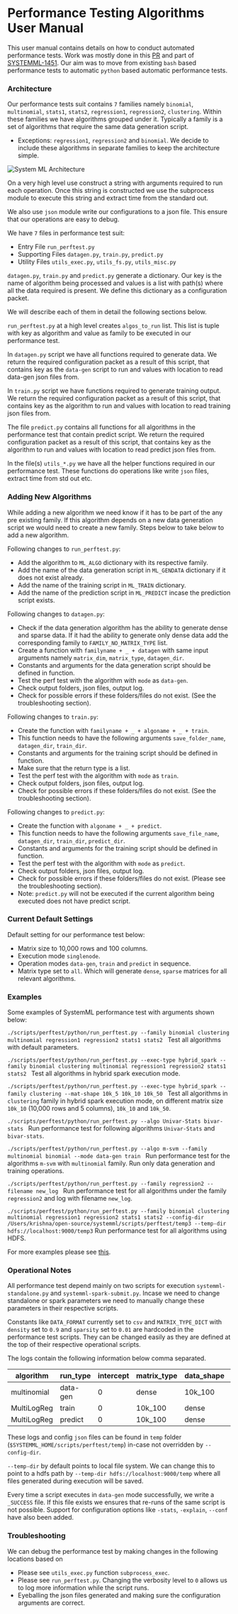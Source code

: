 # Performance Testing Algorithms User Manual

This user manual contains details on how to conduct automated performance tests. Work was mostly done in this [PR](https://github.com/apache/systemml/pull/537) and part of [SYSTEMML-1451](https://issues.apache.org/jira/browse/SYSTEMML-1451). Our aim was to move from existing `bash` based performance tests to automatic `python` based automatic performance tests.

### Architecture
Our performance tests suit contains `7` families namely `binomial`, `multinomial`, `stats1`, `stats2`, `regression1`, `regression2`, `clustering`. Within these families we have algorithms grouped under it. Typically a family is a set of algorithms that require the same data generation script. 

- Exceptions: `regression1`, `regression2` and `binomial`. We decide to include these algorithms in separate families to keep the architecture simple.

![System ML Architecture](img/performance-test/perf_test_arch.png)

On a very high level use construct a string with arguments required to run each operation. Once this string is constructed we use the subprocess module to execute this string and extract time from the standard out. 

We also use `json` module write our configurations to a json file. This ensure that our operations are easy to debug.

We have `7` files in performance test suit:

- Entry File `run_perftest.py`
- Supporting Files `datagen.py`, `train.py`, `predict.py`
- Utility Files `utils_exec.py`, `utils_fs.py`, `utils_misc.py`

`datagen.py`, `train.py` and `predict.py` generate a dictionary. Our key is the name of algorithm being processed and values is a list with path(s) where all the data required is present. We define this dictionary as a configuration packet.

We will describe each of them in detail the following sections below.

`run_perftest.py` at a high level creates `algos_to_run` list. This list is tuple with key as algorithm and value as family to be executed in our performance test.

In `datagen.py` script we have all functions required to generate data. We return the required configuration packet as a result of this script, that contains key as the `data-gen` script to run and values with location to read data-gen json files from.

In `train.py` script we have functions required to generate training output. We return the required configuration packet as a result of this script, that contains key as the algorithm to run and values with location to read training json files from.

The file `predict.py` contains all functions for all algorithms in the performance test that contain predict script. We return the required configuration packet as a result of this script, that contains key as the algorithm to run and values with location to read predict json files from.

In the file(s) `utils_*.py` we have all the helper functions required in our performance test. These functions do operations like write `json` files, extract time from std out etc.
 
### Adding New Algorithms
While adding a new algorithm we need know if it has to be part of the any pre existing family. If this algorithm depends on a new data generation script we would need to create a new family. Steps below to take below to add a new algorithm.

Following changes to `run_perftest.py`:

- Add the algorithm to `ML_ALGO` dictionary with its respective family.
- Add the name of the data generation script in `ML_GENDATA` dictionary if it does not exist already.
- Add the name of the training script in `ML_TRAIN` dictionary.
- Add the name of the prediction script in `ML_PREDICT` incase the prediction script exists.

Following changes to `datagen.py`:

- Check if the data generation algorithm has the ability to generate dense and sparse data. If it had the ability to generate only dense data add the corresponding family to `FAMILY_NO_MATRIX_TYPE` list.
- Create a function with `familyname + _ + datagen` with same input arguments namely `matrix_dim`, `matrix_type`, `datagen_dir`.
- Constants and arguments for the data generation script should be defined in function.
- Test the perf test with the algorithm with `mode` as `data-gen`.
- Check output folders, json files, output log.
- Check for possible errors if these folders/files do not exist. (See the troubleshooting section).

Following changes to `train.py`:

- Create the function with `familyname + _ + algoname + _ + train`.
- This function needs to have the following arguments `save_folder_name`, `datagen_dir`, `train_dir`.
- Constants and arguments for the training script should be defined in function.
- Make sure that the return type is a list.
- Test the perf test with the algorithm with `mode` as `train`.
- Check output folders, json files, output log.
- Check for possible errors if these folders/files do not exist. (See the troubleshooting section).

Following changes to `predict.py`:

- Create the function with `algoname + _ + predict`.
- This function needs to have the following arguments `save_file_name`, `datagen_dir`, `train_dir`, `predict_dir`.
- Constants and arguments for the training script should be defined in function.
- Test the perf test with the algorithm with `mode` as `predict`.
- Check output folders, json files, output log.
- Check for possible errors if these folders/files do not exist. (Please see the troubleshooting section).
- Note: `predict.py` will not be executed if the current algorithm being executed does not have predict script.

### Current Default Settings
Default setting for our performance test below:

- Matrix size to 10,000 rows and 100 columns.
- Execution mode `singlenode`.
- Operation modes `data-gen`, `train` and `predict` in sequence.
- Matrix type set to `all`. Which will generate `dense`, `sparse` matrices for all relevant algorithms.

### Examples
Some examples of SystemML performance test with arguments shown below:

`./scripts/perftest/python/run_perftest.py --family binomial clustering multinomial regression1 regression2 stats1 stats2
`
Test all algorithms with default parameters.

`./scripts/perftest/python/run_perftest.py --exec-type hybrid_spark --family binomial clustering multinomial regression1 regression2 stats1 stats2
`
Test all algorithms in hybrid spark execution mode.

`./scripts/perftest/python/run_perftest.py --exec-type hybrid_spark --family clustering --mat-shape 10k_5 10k_10 10k_50
`
Test all algorithms in `clustering` family in hybrid spark execution mode, on different matrix size `10k_10` (10,000 rows and 5 columns), `10k_10` and `10k_50`.

`./scripts/perftest/python/run_perftest.py --algo Univar-Stats bivar-stats
`
Run performance test for following algorithms `Univar-Stats` and `bivar-stats`.

`./scripts/perftest/python/run_perftest.py --algo m-svm --family multinomial binomial --mode data-gen train
`
Run performance test for the algorithms `m-svm` with `multinomial` family. Run only data generation and training operations.

`./scripts/perftest/python/run_perftest.py --family regression2 --filename new_log
`
Run performance test for all algorithms under the family `regression2` and log with filename `new_log`.

`./scripts/perftest/python/run_perftest.py --family binomial clustering multinomial regression1 regression2 stats1 stats2 --config-dir /Users/krishna/open-source/systemml/scripts/perftest/temp3 --temp-dir hdfs://localhost:9000/temp3`
Run performance test for all algorithms using HDFS.

For more examples please see [this](https://gist.github.com/krishnakalyan3/c641d53c39f19c228373337f2b14755f).

### Operational Notes
All performance test depend mainly on two scripts for execution `systemml-standalone.py` and `systemml-spark-submit.py`. Incase we need to change standalone or spark parameters we need to manually change these parameters in their respective scripts.

Constants like `DATA_FORMAT` currently set to `csv` and `MATRIX_TYPE_DICT` with `density` set to `0.9` and `sparsity` set to `0.01` are hardcoded in the performance test scripts. They can be changed easily as they are defined at the top of their respective operational scripts.

The logs contain the following information below comma separated.

algorithm | run_type | intercept | matrix_type | data_shape | time_sec
--- | --- | --- | --- | --- | --- | 
multinomial|data-gen|0|dense|10k_100| 0.33
MultiLogReg|train|0|10k_100|dense|6.956
MultiLogReg|predict|0|10k_100|dense|4.780

These logs and config `json` files can be found in `temp` folder (`$SYSTEMML_HOME/scripts/perftest/temp`) in-case not overridden by `--config-dir`.

`--temp-dir` by default points to local file system. We can change this to point to a hdfs path by `--temp-dir hdfs://localhost:9000/temp` where all files generated during execution will be saved.

Every time a script executes in `data-gen` mode successfully, we write a `_SUCCESS` file. If this file exists we ensures that re-runs of the same script is not possible. Support for configuration options like `-stats`, `-explain`, `--conf` have also been added.

### Troubleshooting
We can debug the performance test by making changes in the following locations based on 

- Please see `utils_exec.py` function `subprocess_exec`.
- Please see `run_perftest.py`. Changing the verbosity level to `0` allows us to log more information while the script runs.
- Eyeballing the json files generated and making sure the configuration arguments are correct.
